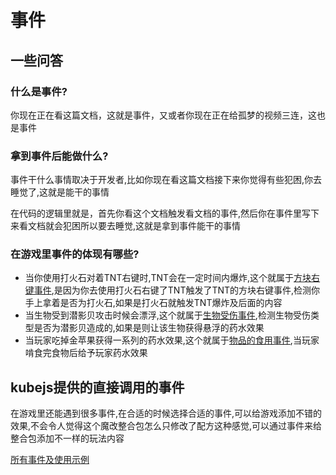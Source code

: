 # 事件
## 一些问答
### 什么是事件?
你现在正在看这篇文档，这就是事件，又或者你现在正在给孤梦的视频三连，这也是事件
### 拿到事件后能做什么? 
事件干什么事情取决于开发者,比如你现在看这篇文档接下来你觉得有些犯困,你去睡觉了,这就是能干的事情

在代码的逻辑里就是，首先你看这个文档触发看文档的事件,然后你在事件里写下来看文档就会犯困所以要去睡觉,这就是拿到事件能干的事情

### 在游戏里事件的体现有哪些?
* 当你使用打火石对着TNT右键时,TNT会在一定时间内爆炸,这个就属于[方块右键事件](),是因为你去使用打火石右键了TNT触发了TNT的方块右键事件,检测你手上拿着是否为打火石,如果是打火石就触发TNT爆炸及后面的内容
* 当生物受到潜影贝攻击时候会漂浮,这个就属于[生物受伤事件](),检测生物受伤类型是否为潜影贝造成的,如果是则让该生物获得悬浮的药水效果
* 当玩家吃掉金苹果获得一系列的药水效果,这个就属于[物品的食用事件](),当玩家啃食完食物后给予玩家药水效果


## kubejs提供的直接调用的事件
在游戏里还能遇到很多事件,在合适的时候选择合适的事件,可以给游戏添加不错的效果,不会令人觉得这个魔改整合包怎么只修改了配方这种感觉,可以通过事件来给整合包添加不一样的玩法内容

[所有事件及使用示例](../KubeJS-Basics/AllEvent)